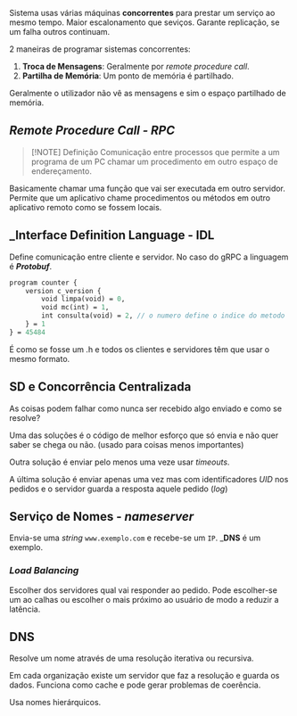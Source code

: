 
Sistema usas várias máquinas __concorrentes__ para prestar um serviço ao mesmo tempo.
Maior escalonamento que seviços.
Garante replicação, se um falha outros continuam.

2 maneiras de programar sistemas concorrentes:

1. __Troca de Mensagens__: Geralmente por _remote procedure call_.
2. __Partilha de Memória__: Um ponto de memória é partilhado.

Geralmente o utilizador não vê as mensagens e sim o espaço partilhado de memória.

## _Remote Procedure Call - RPC_


> [!NOTE] Definição
> Comunicação entre processos que permite a um programa de um PC chamar um procedimento em outro espaço de endereçamento.
>  

Basicamente chamar uma função que vai ser executada em outro servidor. 
Permite que um aplicativo chame procedimentos ou métodos em outro aplicativo remoto como se fossem locais.

## _Interface Definition Language - IDL

Define comunicação entre cliente e servidor.
No caso do gRPC a linguagem é ___Protobuf___.

```protobuf
program counter {
	version c_version {
		void limpa(void) = 0,
		void mc(int) = 1,
		int consulta(void) = 2, // o numero define o indice do metodo
	} = 1
} = 45484
```
É como se fosse um .h e todos os clientes e servidores têm que usar o mesmo formato.

## SD e Concorrência Centralizada

As coisas podem falhar como nunca ser recebido algo enviado e como se resolve?

Uma das soluções é o código de melhor esforço que só envia e não quer saber se chega ou não. (usado para coisas menos importantes)

Outra solução é enviar pelo menos uma veze usar _timeouts_.

A última solução é enviar apenas uma vez mas com identificadores _UID_ nos pedidos e o servidor guarda a resposta aquele pedido (_log_)

## Serviço de Nomes - _nameserver_

Envia-se uma _string_ `www.exemplo.com` e recebe-se um `IP`. ___DNS__ é um exemplo.

### _Load Balancing_

Escolher dos servidores qual vai responder ao pedido.
Pode escolher-se um ao calhas ou escolher o mais próximo ao usuário de modo a reduzir a latência.

## DNS

Resolve um nome através de uma resolução iterativa ou recursiva.

Em cada organização existe um servidor que faz a resolução e guarda os dados.
Funciona como cache e pode gerar problemas de coerência.

Usa nomes hierárquicos.












